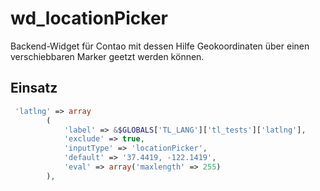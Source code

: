 wd_locationPicker
=================

Backend-Widget für Contao mit dessen Hilfe Geokoordinaten über einen verschiebbaren Marker geetzt werden können.

##  Einsatz

```php
 'latlng' => array
        (
            'label' => &$GLOBALS['TL_LANG']['tl_tests']['latlng'],
            'exclude' => true,
            'inputType' => 'locationPicker',
            'default' => '37.4419, -122.1419',
            'eval' => array('maxlength' => 255)
        ),
```